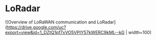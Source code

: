 # LoRadar

![Overview of LoRaWAN communication and LoRadar](https://drive.google.com/uc?export=view&id=1_DZtQ1pf7xVO5VPIY57kWERC9kML--kG | width=100)
